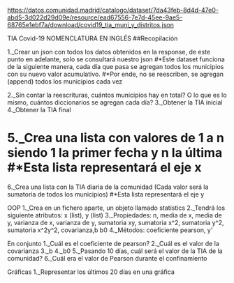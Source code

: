 https://datos.comunidad.madrid/catalogo/dataset/7da43feb-8d4d-47e0-abd5-3d022d29d09e/resource/ead67556-7e7d-45ee-9ae5-68765e1ebf7a/download/covid19_tia_muni_y_distritos.json

TIA Covid-19
NOMENCLATURA EN INGLÉS
##Recopilación

1._Crear un json con todos los datos obtenidos en la response, de este punto en adelante, solo se consultará nuestro json
    #*Este dataset funciona de la siguiente manera, cada día que pasa se agregan todos los municipios con su nuevo valor acumulativo.
    #*Por ende, no se reescriben, se agregan (append) todos los municipios cada vez


2._Sin contar la reescrituras, cuántos municipios hay en total? O lo que es lo mismo, cuántos diccionarios se agregan cada día?
3._Obtener la TIA inicial
4._Obtener la TIA final

5._Crea una lista con valores de 1 a n siendo 1 la primer fecha y n la última
    #*Esta lista representará el eje x
===================================================================================================================================================
6._Crea una lista con la TIA diaria de la comunidad (Cada valor será la sumatoria de todos los municipios)
    #*Esta lista representará el eje y


OOP
1._Crea en un fichero aparte, un objeto llamado statistics
2._Tendrá los siguiente atributos: x (list), y (list)
3._Propiedades: n, media de x, media de y, varianza de x, varianza de y, sumatoria xy, sumatoria x^2, sumatoria y^2, sumatoria x^2y^2, covarianza,b b0
4._Métodos: coeficiente pearson, y'


En conjunto
1._Cuál es el coeficiente de pearson?
2._Cuál es el valor de la covarianza
3._b
4._b0
5._Pasando 10 días, cuál será el valor de la TIA de la comunidad?
6._Cuál era el valor de Pearson durante el confinamiento

Gráficas
1._Representar los últimos 20 días en una gráfica